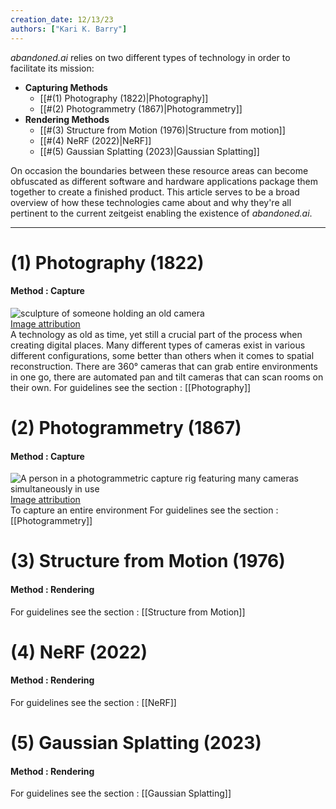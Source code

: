 ```yaml
---
creation_date: 12/13/23
authors: ["Kari K. Barry"]
---
```


*abandoned.ai* relies on two different types of technology in order to facilitate its mission:
- **Capturing Methods**
	- [[#(1) Photography (1822)|Photography]]
	- [[#(2) Photogrammetry (1867)|Photogrammetry]]
- **Rendering Methods**
	- [[#(3) Structure from Motion (1976)|Structure from motion]]
	- [[#(4) NeRF (2022)|NeRF]]
	- [[#(5) Gaussian Splatting (2023)|Gaussian Splatting]]

On occasion the boundaries between these resource areas can become obfuscated as different software and hardware applications package them together to create a finished product. This article serves to be a broad overview of how these technologies came about and why they're all pertinent to the current zeitgeist enabling the existence of *abandoned.ai*.

---

# (1) Photography (1822)
#### Method : Capture
![sculpture of someone holding an old camera](https://upload.wikimedia.org/wikipedia/commons/thumb/2/20/%D0%97%D0%B4%D0%B0%D0%BD%D0%B8%D0%B5_%D0%BA%D0%B8%D0%BD%D0%BE%D1%82%D0%B5%D0%B0%D1%82%D1%80%D0%B0_%C2%AB%D0%97%D0%BD%D0%B0%D0%BC%D1%8F%C2%BB_%28%D0%A7%D0%B5%D0%BB%D1%8F%D0%B1%D0%B8%D0%BD%D1%81%D0%BA%29_f008.jpg/640px-%D0%97%D0%B4%D0%B0%D0%BD%D0%B8%D0%B5_%D0%BA%D0%B8%D0%BD%D0%BE%D1%82%D0%B5%D0%B0%D1%82%D1%80%D0%B0_%C2%AB%D0%97%D0%BD%D0%B0%D0%BC%D1%8F%C2%BB_%28%D0%A7%D0%B5%D0%BB%D1%8F%D0%B1%D0%B8%D0%BD%D1%81%D0%BA%29_f008.jpg) 
<br/>
[Image attribution](https://commons.wikimedia.org/wiki/File:%D0%97%D0%B4%D0%B0%D0%BD%D0%B8%D0%B5_%D0%BA%D0%B8%D0%BD%D0%BE%D1%82%D0%B5%D0%B0%D1%82%D1%80%D0%B0_%C2%AB%D0%97%D0%BD%D0%B0%D0%BC%D1%8F%C2%BB_(%D0%A7%D0%B5%D0%BB%D1%8F%D0%B1%D0%B8%D0%BD%D1%81%D0%BA)_f008.jpg)
<br/>
A technology as old as time, yet still a crucial part of the process when creating digital places. Many different types of cameras exist in various different configurations, some better than others when it comes to spatial reconstruction. There are 360° cameras that can grab entire environments in one go, there are automated pan and tilt cameras that can scan rooms on their own. For guidelines see the section : [[Photography]]

# (2) Photogrammetry (1867)
#### Method : Capture
![A person in a photogrammetric capture rig featuring many cameras simultaneously in use](https://upload.wikimedia.org/wikipedia/commons/thumb/9/98/Esper_LightCage_photogrammetry_camera_rig.jpg/640px-Esper_LightCage_photogrammetry_camera_rig.jpg) 
<br/>
[Image attribution](https://commons.wikimedia.org/wiki/File:Esper_LightCage_photogrammetry_camera_rig.jpg)
<br/>
To capture an entire environment
For guidelines see the section : [[Photogrammetry]]

# (3) Structure from Motion (1976)
#### Method : Rendering
For guidelines see the section : [[Structure from Motion]]

# (4) NeRF (2022)
#### Method : Rendering
For guidelines see the section : [[NeRF]]

# (5) Gaussian Splatting (2023)
#### Method : Rendering
For guidelines see the section : [[Gaussian Splatting]]